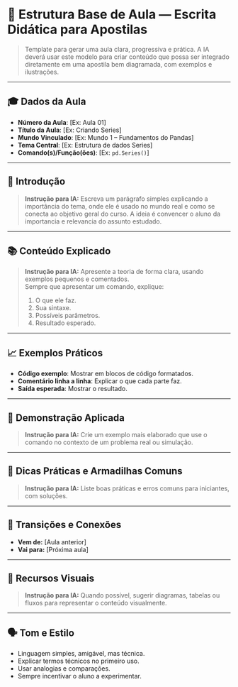 # 🧠 Estrutura Base de Aula — Escrita Didática para Apostilas

> Template para gerar uma aula clara, progressiva e prática. A IA deverá usar este modelo para criar conteúdo que possa ser integrado diretamente em uma apostila bem diagramada, com exemplos e ilustrações.

---

## 🎓 Dados da Aula

- **Número da Aula**: [Ex: Aula 01]
- **Título da Aula**: [Ex: Criando Series]
- **Mundo Vinculado**: [Ex: Mundo 1 – Fundamentos do Pandas]
- **Tema Central**: [Ex: Estrutura de dados Series]
- **Comando(s)/Função(ões)**: [Ex: `pd.Series()`]

---

## 📍 Introdução

> **Instrução para IA:** Escreva um parágrafo simples explicando a importância do tema, onde ele é usado no mundo real e como se conecta ao objetivo geral do curso. A ideia é convencer o aluno da importancia e relevancia do assunto estudado.

---

## 📚 Conteúdo Explicado

> **Instrução para IA:** Apresente a teoria de forma clara, usando exemplos pequenos e comentados.  
> Sempre que apresentar um comando, explique:
> 1. O que ele faz.
> 2. Sua sintaxe.
> 3. Possíveis parâmetros.
> 4. Resultado esperado.

---

## 📈 Exemplos Práticos

- **Código exemplo**: Mostrar em blocos de código formatados.
- **Comentário linha a linha**: Explicar o que cada parte faz.
- **Saída esperada**: Mostrar o resultado.

---

## 🧪 Demonstração Aplicada

> **Instrução para IA:** Crie um exemplo mais elaborado que use o comando no contexto de um problema real ou simulação.

---

## 📎 Dicas Práticas e Armadilhas Comuns

> **Instrução para IA:** Liste boas práticas e erros comuns para iniciantes, com soluções.

---

## 🔄 Transições e Conexões

- **Vem de:** [Aula anterior]
- **Vai para:** [Próxima aula]

---

## 🎨 Recursos Visuais

> **Instrução para IA:** Quando possível, sugerir diagramas, tabelas ou fluxos para representar o conteúdo visualmente.

---

## 🗣 Tom e Estilo

- Linguagem simples, amigável, mas técnica.
- Explicar termos técnicos no primeiro uso.
- Usar analogias e comparações.
- Sempre incentivar o aluno a experimentar.
